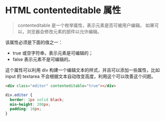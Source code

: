 # HTML contenteditable 属性

> contenteditable  是一个枚举属性，表示元素是否可被用户编辑。 如果可以，浏览器会修改元素的部件以允许编辑。

该属性必须是下面的值之一：

- true 或空字符串，表示元素是可编辑的；
- false 表示元素不是可编辑的。

这个属性可以利用 div 构建一个编辑文本的样式，并且可以添加一些属性，比如 input 的 textarea 不会根据文本自动改变高度，利用这个可以改善这个问题。

```html
<div class="editor" contenteditable="true"></div>
```

```css
div.editor {
  border: 1px solid black;
  min-height: 200px;
  padding: 10px;
}
```

